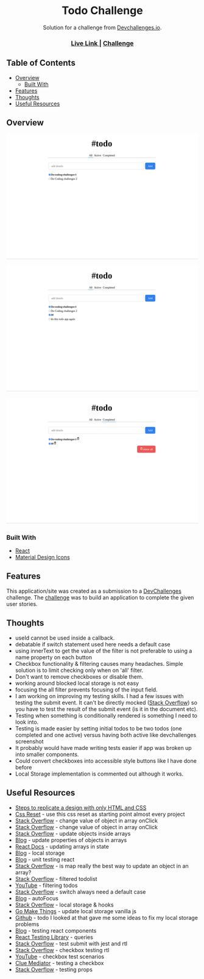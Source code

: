 <h1 align="center">Todo Challenge</h1>

<div align="center">
   Solution for a challenge from  <a href="http://devchallenges.io" target="_blank">Devchallenges.io</a>.
</div>

<div align="center">
  <h3>
    <a href="https://jdegand.github.io/todo-challenge">
      Live Link
    </a>
    <span> | </span>
    <a href="https://legacy.devchallenges.io/challenges/hH6PbOHBdPm6otzw2De5">
      Challenge
    </a>
  </h3>
</div>

## Table of Contents

- [Overview](#overview)
  - [Built With](#built-with)
- [Features](#features)
- [Thoughts](#thoughts)
- [Useful Resources](#useful-resources)

## Overview

![](todo-challenge-desktop-initial-load.png) 

![](todo-challenge-desktop-added-todos.png) 

![](todo-challenge-desktop-delete.png) 

### Built With

- [React](https://reactjs.org/)
- [Material Design Icons](https://materialdesignicons.com/)

## Features

This application/site was created as a submission to a [DevChallenges](https://devchallenges.io/challenges) challenge. The [challenge](https://legacy.devchallenges.io/challenges/hH6PbOHBdPm6otzw2De5) was to build an application to complete the given user stories.

## Thoughts 

- useId cannot be used inside a callback.  
- debatable if switch statement used here needs a default case
- using innerText to get the value of the filter is not preferable to using a name property on each button  
- Checkbox functionality & filtering causes many headaches.  Simple solution is to limit checking only when on 'all' filter. 
- Don't want to remove checkboxes or disable them. 
- working around blocked local storage is not easy
- focusing the all filter prevents focusing of the input field. 
- I am working on improving my testing skills.  I had a few issues with testing the submit event.  It can't be directly mocked ([Stack Overflow](https://stackoverflow.com/questions/66110028/how-to-test-button-that-call-submit-form-using-jest-and-react-testing-library)) so you have to test the result of the submit event (is it in the document etc).
- Testing when something is conditionally rendered is something I need to look into.
- Testing is made easier by setting initial todos to be two todos (one completed and one active) versus having both active like devchallenges screenshot
- It probably would have made writing tests easier if app was broken up into smaller components.  
- Could convert checkboxes into accessible style buttons like I have done before
- Local Storage implementation is commented out although it works.  

## Useful Resources

- [Steps to replicate a design with only HTML and CSS](https://devchallenges-blogs.web.app/how-to-replicate-design/)
- [Css Reset](https://piccalil.li/blog/a-modern-css-reset/) - use this css reset as starting point almost every project
- [Stack Overflow](https://stackoverflow.com/questions/59269676/change-the-value-of-object-in-an-array-on-click-event) - change value of object in array onClick
- [Stack Overflow](https://stackoverflow.com/questions/66836514/how-to-change-values-in-array-of-objects-with-an-onclick) - change value of object in array onClick
- [Stack Overflow](https://stackoverflow.com/questions/35206125/how-can-i-find-and-update-values-in-an-array-of-objects/61304412#61304412) - update objects inside arrays
- [Blog](https://bobbyhadz.com/blog/javascript-update-property-of-object-in-array) - update properties of objects in arrays
- [React Docs](https://beta.reactjs.org/learn/updating-arrays-in-state) - updating arrays in state
- [Blog](https://felixgerschau.com/react-localstorage/) - local storage
- [Blog](https://felixgerschau.com/unit-testing-react-introduction/) - unit testing react
- [Stack Overflow](https://stackoverflow.com/questions/4689856/how-to-change-value-of-object-which-is-inside-an-array-using-javascript-or-jquer) - is map really the best way to update an object in an array?
- [Stack Overflow](https://stackoverflow.com/questions/59653951/how-do-i-output-the-filtered-todo-list-in-react-typescript) - filtered todolist
- [YouTube](https://www.youtube.com/watch?v=f39VThCJJZ8) - filtering todos
- [Stack Overflow](https://stackoverflow.com/questions/4649423/should-switch-statements-always-contain-a-default-clause) - switch always need a default case
- [Blog](https://blog.maisie.ink/react-ref-autofocus/) - autoFocus
- [Stack Overflow](https://stackoverflow.com/questions/60688411/assign-local-storage-to-react-state-react-hooks) - local storage & hooks
- [Go Make Things](https://gomakethings.com/how-to-update-localstorage-with-vanilla-javascript/) - update local storage vanilla js
- [Github](https://github.com/thapatechnical/reacttodo) - todo I looked at that gave me some ideas to fix my local storage problems
- [Blog](https://amourycodes.com/guides/a-simple-guide-to-getting-started-with-testing-your-react-components/71d7043798df4b9187730676ca6c4103) - testing react components
- [React Testing Library](https://testing-library.com/docs/queries/about/#queries) - queries
- [Stack Overflow](https://stackoverflow.com/questions/66110028/how-to-test-button-that-call-submit-form-using-jest-and-react-testing-library) - test submit with jest and rtl
- [Stack Overflow](https://stackoverflow.com/questions/55177928/how-do-you-check-a-checkbox-in-react-testing-library) - checkbox testing rtl
- [YouTube](https://www.youtube.com/watch?v=J5kGK2hn7Hw) - checkbox test scenarios
- [Clue Mediator](https://www.cluemediator.com/check-a-checkbox-using-react-testing-library#watc) - testing a checkbox
- [Stack Overflow](https://stackoverflow.com/questions/58623666/how-to-test-if-a-component-is-rendered-with-the-right-props-when-using-react-tes) - testing props
